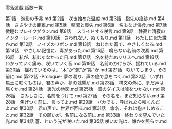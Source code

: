 零落遊戯 話数一覧

第1話　泡影の予兆.md
第2話　咲き始めた温度.md
第3話　指先の痕跡.md
第4話　ささやきの距離.md
第5話　輪郭と喪失.md
第6話　名もなき侵食.md
第7話　微睡むブレイクダウン.md
第8話 　スライドする咲言.md
第9話　静寂と清寂のインタールード.md
第10話　さわれない、ぬくもり.md
第11話　わたしに似た誰か.md
第12話　ノイズのリボン.md
第13話　ねじれた音で、やさしくなる.md
第14話　やさしい記憶に、毒があった.md
第15話　鳴らない名前の吹奏.md
第16話　私が、私じゃなかった日.md
第17話　名を持たぬリリスへ.md
第18話　わかっていく痛み、咲いていく音.md
第19話　名前のかけらが、揺れている.md
第20話　揺れているのは、“木”か“気”か“期”か.md
第21話　咲いてしまう、その前に.md
第22話 -Prologue- 夢の濁り、声の底で息をつく.md
第22話　いずれ焦土に咲くものは、君の声か、夢の残響か.md
第23話　構文の外に、まだ声は届くか.md
第24話　裏光の地図.md
第25話　銀のダイスは嘘をつかない.md
第26話　さみしさに、名前をつけて.md
第27話　その名を、まだ知らない.md
第28話　焦げつく前に、言ってよ.md
第29話　バカでも、呼ばれたら咲くんだよ.md
第30話　君の声で、世界が回る.md
第31話　命名、それは抱きしめること.md
第32話　その願いが、名前になる前に.md
第33話　終わりを望んでいた光.md
第34話  蒼、という光が咲いた.md
第35話  咲いた光は、誰かを照らす.md
